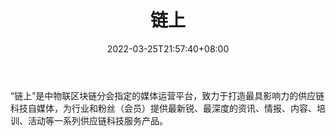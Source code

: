 ﻿---
weight: 
title: "链上"
description: "“链上”是中物联区块链分会指定的媒体运营平台，致力于打造最具影响力的供应链科技自媒体，为行业和粉丝（会员）提供最新锐、最深度的资讯、情报、内容、培训、活动等一系列供应链..."
date: 2022-03-25T21:57:40+08:00
lastmod: 2022-03-25T16:45:40+08:00
draft: false
authors: ["Metabd"]
featuredImage: "lianshang.jpg"
link: ""
tags: ["微信公众号","链上"]
categories: ["navigation"]
navigation: ["微信公众号"]
lightgallery: true
toc: true
pinned: false
recommend: false
recommend1: false
---
“链上”是中物联区块链分会指定的媒体运营平台，致力于打造最具影响力的供应链科技自媒体，为行业和粉丝（会员）提供最新锐、最深度的资讯、情报、内容、培训、活动等一系列供应链科技服务产品。
